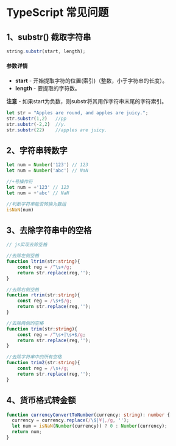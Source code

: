 # TypeScript 常见问题

## 1、substr\(\) 截取字符串

```typescript
string.substr(start, length);
```

#### 参数详情

* **start** - 开始提取字符的位置\(索引\)（整数，小于字符串的长度）。
* **length** - 要提取的字符数。

**注意** - 如果start为负数，则substr将其用作字符串末尾的字符索引。

```typescript
let str = "Apples are round, and apples are juicy."; 
str.substr(1,2)   //pp
str.substr(-2,2)  //y.
str.substr(22)    //apples are juicy.
```

## 2、字符串转数字

```typescript
let num = Number('123') // 123
let num = Number('abc') // NaN

//+号操作符
let num = +'123' // 123
let num = +'abc' // NaN

//判断字符串能否转换为数组
isNaN(num)
```

## 3、去除字符串中的空格

```typescript
// js实现去除空格

//去除左侧空格
function ltrim(str:string){
    const reg = /^\s+/g;
    return str.replace(reg,'');
}

//去除右侧空格
function rtrim(str:string){
    const reg = /\s+$/g;
    return str.replace(reg,'');
}

//去除两侧的空格
function trim(str:string){
    const reg = /^\s+|\s+$/g;
    return str.replace(reg,'');
}

//去除字符串中的所有空格
function trim2(str:string){
    const reg = /\s+/g;
    return str.replace(reg,'');
}
```

## 4、货币格式转金额

```typescript
function currencyConvertToNumber(currency: string): number {
  currency = currency.replace(/\$|¥|,/g, '');
  let num = isNaN(Number(currency)) ? 0 : Number(currency);
  return num;
}
```

